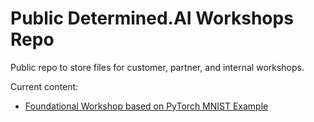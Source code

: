# Public Determined.AI Workshops Repo
Public repo to store files for customer, partner, and internal workshops.

Current content:
- <a href="https://github.com/determined-ai/workshops/tree/main/Foundational%20Workshop">Foundational Workshop based on PyTorch MNIST Example</a>

